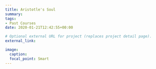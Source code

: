 ```yaml
---
title: Aristotle's Soul
summary:
tags:
- Past Courses
date: 2020-01-21T12:42:55+00:00

# Optional external URL for project (replaces project detail page).
external_link:

image:
  caption:
  focal_point: Smart
---
```

